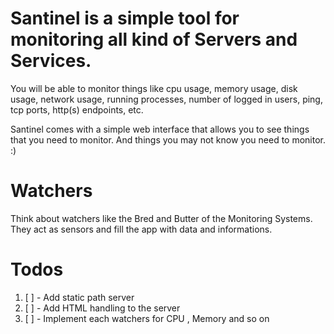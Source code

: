 # Santinel is a simple tool for monitoring all kind of Servers and Services.

You will be able to monitor things like cpu usage, memory usage,
disk usage, network usage, running processes, number of logged in
users, ping, tcp ports, http(s) endpoints, etc.

Santinel comes with a simple web interface that allows you to see things that you need to monitor.
And things you may not know you need to monitor. :)

# Watchers

Think about watchers like the Bred and Butter of the Monitoring Systems.
They act as sensors and fill the app with data and informations.

# Todos

1. [ ] - Add static path server
2. [ ] - Add HTML handling to the server
3. [ ] - Implement each watchers for CPU , Memory and so on
